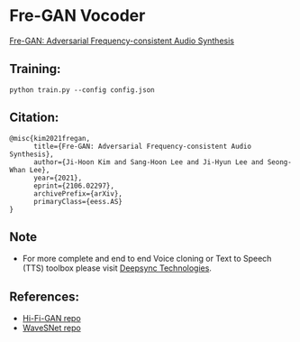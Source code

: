 # Fre-GAN Vocoder
[Fre-GAN: Adversarial Frequency-consistent Audio Synthesis](https://arxiv.org/abs/2106.02297)

## Training:
```
python train.py --config config.json
```

## Citation:
```
@misc{kim2021fregan,
      title={Fre-GAN: Adversarial Frequency-consistent Audio Synthesis}, 
      author={Ji-Hoon Kim and Sang-Hoon Lee and Ji-Hyun Lee and Seong-Whan Lee},
      year={2021},
      eprint={2106.02297},
      archivePrefix={arXiv},
      primaryClass={eess.AS}
}
```
## Note
* For more complete and end to end Voice cloning or Text to Speech (TTS) toolbox please visit [Deepsync Technologies](https://deepsync.co/).

## References:
* [Hi-Fi-GAN repo](https://github.com/jik876/hifi-gan)
* [WaveSNet repo](https://github.com/LiQiufu/WaveSNet)
